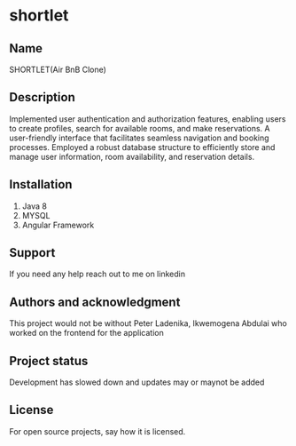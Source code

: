 # shortlet


## Name
SHORTLET(Air BnB Clone)

## Description
Implemented user authentication and authorization features, enabling users to create profiles, search for available rooms, and make reservations. 
A user-friendly interface that facilitates seamless navigation and booking processes. 
Employed a robust database structure to efficiently store and manage user information, room availability, and reservation details.

## Installation
1. Java 8
2. MYSQL
3. Angular Framework

## Support
If you need any help reach out to me on linkedin

## Authors and acknowledgment
This project would not be without Peter Ladenika, Ikwemogena Abdulai who worked on the frontend for the application


## Project status
Development has slowed down and updates may or maynot be added
## License
For open source projects, say how it is licensed.


